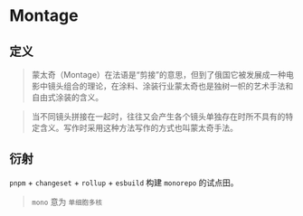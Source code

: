 # Montage

## 定义

>蒙太奇（Montage）在法语是“剪接”的意思，但到了俄国它被发展成一种电影中镜头组合的理论，在涂料、涂装行业蒙太奇也是独树一帜的艺术手法和自由式涂装的含义。

>当不同镜头拼接在一起时，往往又会产生各个镜头单独存在时所不具有的特定含义。写作时采用这种方法写作的方式也叫蒙太奇手法。

## 衍射

`pnpm` + `changeset` + `rollup` + `esbuild` 构建 `monorepo` 的试点田。

> `mono` 意为 `单细胞多核`




